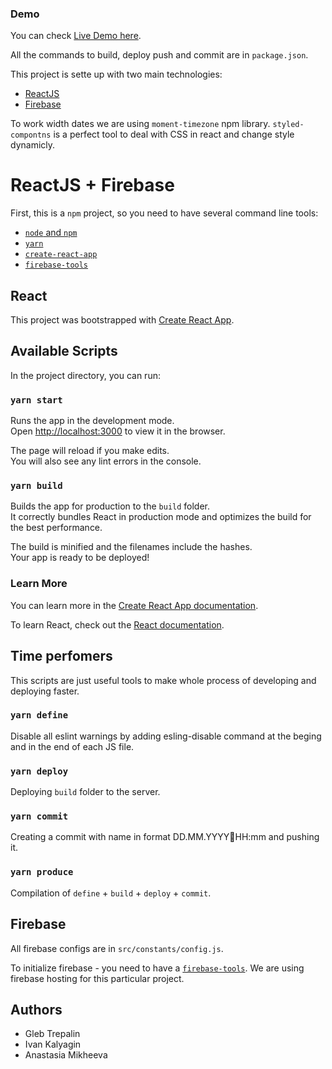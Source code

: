 ### Demo
You can check [Live Demo here](https://tik-toe-toy-online-d475f.firebaseapp.com).

All the commands to build, deploy push and commit are in `package.json`.

This project is sette up with two main technologies:
 - [ReactJS](https://reactjs.org/)
 - [Firebase](https://firebase.google.com/)
 
 To work width dates we are using `moment-timezone` npm library.
 `styled-compontns` is a perfect tool to deal with CSS in react and change style dynamicly.

# ReactJS + Firebase

First, this is a `npm` project, so you need to have several command line tools:
 - [`node` and `npm`](https://treehouse.github.io/installation-guides/mac/node-mac.html)
 - [`yarn`](https://classic.yarnpkg.com/en/docs/install/#mac-stable)
 - [`create-react-app`](https://create-react-app.dev/docs/getting-started/)
 - [`firebase-tools`](https://firebase.google.com/docs/cli#macos)


## React
This project was bootstrapped with [Create React App](https://github.com/facebook/create-react-app).

## Available Scripts

In the project directory, you can run:

### `yarn start`

Runs the app in the development mode.<br>
Open [http://localhost:3000](http://localhost:3000) to view it in the browser.

The page will reload if you make edits.<br>
You will also see any lint errors in the console.

### `yarn build`

Builds the app for production to the `build` folder.<br>
It correctly bundles React in production mode and optimizes the build for the best performance.

The build is minified and the filenames include the hashes.<br>
Your app is ready to be deployed!

### Learn More

You can learn more in the [Create React App documentation](https://facebook.github.io/create-react-app/docs/getting-started).

To learn React, check out the [React documentation](https://reactjs.org/).

## Time perfomers

This scripts are just useful tools to make whole process of developing and deploying faster.

### `yarn define`

Disable all eslint warnings by adding esling-disable command at the beging and in the end of each JS file.

### `yarn deploy`

Deploying `build` folder to the server.

### `yarn commit`

Creating a commit with name in format DD.MM.YYYY🌿HH:mm and pushing it.

### `yarn produce`

Compilation of `define` + `build` + `deploy` + `commit`.

## Firebase
All firebase configs are in `src/constants/config.js`.

To initialize firebase - you need to have a [`firebase-tools`](https://firebase.google.com/docs/cli#macos).
We are using firebase hosting for this particular project.

## Authors
 - Gleb Trepalin
 - Ivan Kalyagin
 - Anastasia Mikheeva
